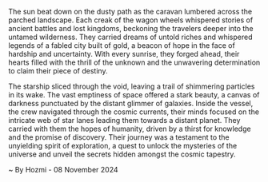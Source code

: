 
The sun beat down on the dusty path as the caravan lumbered across the parched landscape.  Each creak of the wagon wheels whispered stories of ancient battles and lost kingdoms, beckoning the travelers deeper into the untamed wilderness.  They carried dreams of untold riches and whispered legends of a fabled city built of gold, a beacon of hope in the face of hardship and uncertainty.  With every sunrise, they forged ahead, their hearts filled with the thrill of the unknown and the unwavering determination to claim their piece of destiny.

The starship sliced through the void, leaving a trail of shimmering particles in its wake.  The vast emptiness of space offered a stark beauty, a canvas of darkness punctuated by the distant glimmer of galaxies.  Inside the vessel, the crew navigated through the cosmic currents, their minds focused on the intricate web of star lanes leading them towards a distant planet.  They carried with them the hopes of humanity, driven by a thirst for knowledge and the promise of discovery.  Their journey was a testament to the unyielding spirit of exploration, a quest to unlock the mysteries of the universe and unveil the secrets hidden amongst the cosmic tapestry. 

~ By Hozmi - 08 November 2024

